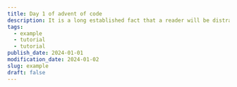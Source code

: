 ```yaml
---
title: Day 1 of advent of code
description: It is a long established fact that a reader will be distracted by the readable content of a page when looking at its layout.
tags:
  - example
  - tutorial
  - tutorial
publish_date: 2024-01-01
modification_date: 2024-01-02
slug: example
draft: false
---
```

